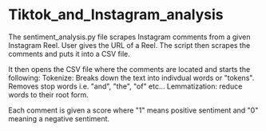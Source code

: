 # Tiktok_and_Instagram_analysis

The sentiment_analysis.py file scrapes Instagram comments from a given Instagram Reel.
User gives the URL of a Reel.
The script then scrapes the comments and puts it into a CSV file.

It then opens the CSV file where the comments are located and starts the following:
Tokenize: Breaks down the text into indivdual words or "tokens".
Removes stop words i.e. "and", "the", "of" etc...
Lemmatization: reduce words to their root form.

Each comment is given a score where "1" means positive sentiment and "0" meaning a negative sentiment.

